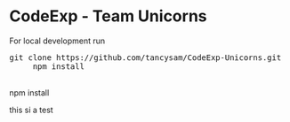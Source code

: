 # CodeExp - Team Unicorns

For local development run
<pre>git clone https://github.com/tancysam/CodeExp-Unicorns.git 
     npm install
</pre>

</br>npm install
</pre>

this si a test
